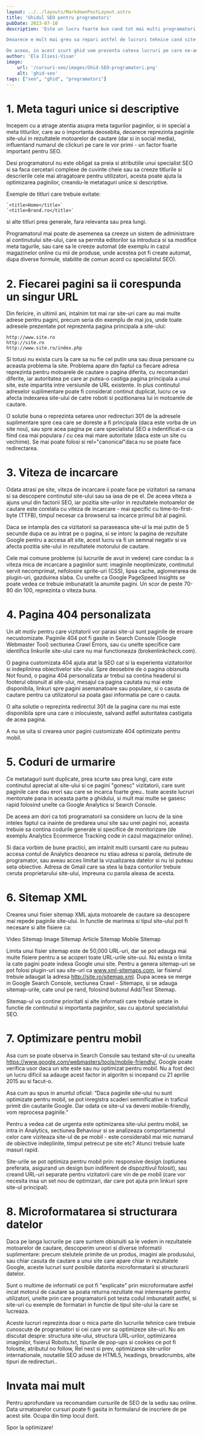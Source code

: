 ```yaml
---
layout: ../../layouts/MarkdownPostLayout.astro
title: 'Ghidul SEO pentru programatori'
pubDate: 2023-07-10
description: 'Este un lucru foarte bun cand tot mai multi programatori, si o parte tot mai mare a CMS-urilor, pun baza optimizarii site-urilor pentru motoarele de cautare, inca de la construirea lor.

Deoarece e mult mai greu sa repari astfel de lucruri tehnice cand site-ul a inceput sa primeasca vizitatori, decat daca s-ar asigura o buna accesibilitate si arhitectura a site-ului chiar de la inceput.

De aceea, in acest scurt ghid vom prezenta cateva lucruri pe care ne-am dori ca toti programatorii sa le cunoasca si sa le respecte la construirea site-urilor: un cod al bunelor practici pentru SEO.'
author: 'Ela Iliesi-Visan'
image:
    url: '/cursuri-seo/images/Ghid-SEO-programatori.png'
    alt: 'ghid-seo'
tags: ["seo", "ghid", "programatori"]
---
```


# 1. Meta taguri unice si descriptive

Incepem cu a atrage atentia asupra meta tagurilor paginilor, si in special a meta titlurilor, care au o importanta deosebita, deoarece reprezinta paginile site-ului in rezultatele motoarelor de cautare (dar si in social media), influentand numarul de clickuri pe care le vor primi - un factor foarte important pentru SEO.

Desi programatorul nu este obligat sa preia si atributiile unui specialist SEO si sa faca cercetari complexe de cuvinte cheie sau sa creeze titlurile si descrierile cele mai atragatoare pentru utilizatori, acesta poate ajuta la optimizarea paginilor, creandu-le metataguri unice si descriptive.

Exemple de titluri care trebuie evitate:

    `<title>Home</title>`
    `<title>Brand.ro</title>`
si alte titluri prea generale, fara relevanta sau prea lungi.

Programatorul mai poate de asemenea sa creeze un sistem de administrare al continutului site-ului, care sa permita editorilor sa introduca si sa modifice meta tagurile, sau care sa le creeze automat (de exemplu in cazul magazinelor online cu mii de produse, unde acestea pot fi create automat, dupa diverse formule, stabilite de comun acord cu specialistul SEO).

# 2. Fiecarei pagini sa ii corespunda un singur URL

Din fericire, in ultimii ani, intalnim tot mai rar site-uri care au mai multe adrese pentru pagini, precum seria din exemplu de mai jos, unde toate adresele prezentate pot reprezenta pagina principala a site-ului:

    http://www.site.ro
    http://site.ro
    http://www.site.ro/index.php

Si totusi nu exista curs la care sa nu fie cel putin una sau doua persoane cu aceasta problema la site. Problema apare din faptul ca fiecare adresa reprezinta pentru motoarele de cautare o pagina diferita, cu recomandari diferite, iar autoritatea pe care ar putea-o castiga pagina principala a unui site, este impartita intre versiunile de URL existente. In plus continutul adreselor suplimentare poate fi considerat continut duplicat, lucru ce va afecta indexarea site-ului de catre roboti si pozitionarea lui in motoarele de cautare.

O solutie buna o reprezinta setarea unor redirecturi 301 de la adresele suplimentare spre cea care se doreste a fi principala (daca este vorba de un site nou), sau spre acea pagina pe care specialistul SEO a indentificat-o ca fiind cea mai populara / cu cea mai mare autoritate (daca este un site cu vechime). Se mai poate folosi si rel="canonical"daca nu se poate face redirectarea.

# 3. Viteza de incarcare

Odata atrasi pe site, viteza de incarcare ii poate face pe vizitatori sa ramana si sa descopere continutul site-ului sau sa iasa de pe el. De aceea viteza a ajuns unul din factorii SEO, iar pozitia site-urilor in rezultatele motoarelor de cautare este corelata cu viteza de incarcare - mai specific cu time-to-first-byte (TTFB), timpul necesar ca browserul sa incarce primul bit al paginii.

Daca se intampla des ca vizitatorii sa paraseasca site-ul la mai putin de 5 secunde dupa ce au intrat pe o pagina, si se intorc la pagina de rezultate Google pentru a accesa alt site, acest lucru va fi un semnal negativ si va afecta pozitia site-ului in rezultatele motorului de cautare.

Cele mai comune probleme (si lucrurile de avut in vedere) care conduc la o viteza mica de incarcare a paginilor sunt: imaginile neoptimizate, continutul servit necomprimat, nefolosire sprite-uri (CSS), lipsa cache, aglomerarea de plugin-uri, gazduirea slaba. Cu unelte ca Google PageSpeed Insights se poate vedea ce trebuie imbunatatit la anumite pagini. Un scor de peste 70-80 din 100, reprezinta o viteza buna.

# 4. Pagina 404 personalizata

Un alt motiv pentru care vizitatorii vor parasi site-ul sunt paginile de eroare necustomizate. Paginile 404 pot fi gasite in Search Console (Google Webmaster Tool) sectiunea Crawl Errors, sau cu unelte specifice care identifica linkurile site-ului care nu mai functioneaza (brokenlinkcheck.com).

O pagina customizata 404 ajuta atat la SEO cat si la experienta vizitatorilor si indeplinirea obiectivelor site-ului. Spre deosebire de o pagina obisnuita Not found, o pagina 404 personalizata ar trebui sa contina headerul si footerul obisnuit al site-ului, mesajul ca pagina cautata nu mai este disponibila, linkuri spre pagini asemanatoare sau populare, si o casuta de cautare pentru ca utilizatorul sa poata gasi informatia pe care o cauta.

O alta solutie o reprezinta redirectul 301 de la pagina care nu mai este disponibila spre una care o inlocuieste, salvand astfel autoritatea castigata de acea pagina.

A nu se uita si crearea unor pagini customizate 404 optimizate pentru mobil.

# 5. Coduri de urmarire

Ce metataguri sunt duplicate, prea scurte sau prea lungi, care este continutul apreciat al site-ului si ce pagini "gonesc" vizitatorii, care sunt paginile care dau erori sau care se incarca foarte greu.. toate aceste lucruri mentonate pana in aceasta parte a ghidului, si mult mai multe se gasesc rapid folosind unelte ca Google Analytics si Search Console.

De aceea am dori ca toti programatorii sa considere un lucru de la sine inteles faptul ca inainte de predarea unui site sau unei pagini noi, aceasta trebuie sa contina codurile generale si specifice de monitorizare (de exemplu Analytics Ecommerce Tracking code in cazul magazinelor online).

Si daca vorbim de bune practici, am intalnit multi cursanti care nu puteau accesa contul de Analytics deoarece nu stiau adresa si parola, detinute de programator, sau aveau acces limitat la vizualizarea datelor si nu isi puteau seta obiective. Adresa de Gmail care sa stea la baza conturilor trebuie ceruta proprietarului site-ului, impreuna cu parola aleasa de acesta.

# 6. Sitemap XML

Crearea unui fisier sitemap XML ajuta motoarele de cautare sa descopere mai repede paginile site-ului. In functie de marimea si tipul site-ului pot fi necesare si alte fisiere ca:

Video Sitemap
Image Sitemap
Article Sitemap
Mobile Sitemap

Limita unui fisier sitemap este de 50,000 URL-uri, dar se pot adauga mai multe fisiere pentru a se acoperi toate URL-urile site-uui. Nu exista o limita la cate pagini poate indexa Google unui site.
Pentru a genera sitemap-uri se pot folosi plugin-uri sau site-uri ca www.xml-sitemaps.com, iar fisierul trebuie adaugat la adresa http://site.ro/sitemap.xml. Dupa aceea se merge in Google Search Console, sectiunea Crawl - Sitemaps, si se adauga sitemap-urile, cate unul pe rand, folosind butonul Add/Test Sitemap.

Sitemap-ul va contine prioritati si alte informatii care trebuie setate in functie de continutul si importanta paginilor, sau cu ajutorul specialistului SEO.


# 7. Optimizare pentru mobil

Asa cum se poate observa in Search Console sau testand site-ul cu unealta https://www.google.com/webmasters/tools/mobile-friendly/, Google poate verifica usor daca un site este sau nu optimizat pentru mobil. Nu a fost deci un lucru dificil sa adauge acest factor in algoritm si incepand cu 21 aprilie 2015 au si facut-o.

Asa cum au spus in anuntul oficial: “Daca paginile site-ului nu sunt optimizate pentru mobil, se pot inregistra scaderi semnificative in traficul primit din cautarile Google. Dar odata ce site-ul va deveni mobile-friendly, vom reprocesa paginile.”

Pentru a vedea cat de urgenta este optimizarea site-ului pentru mobil, se intra in Analytics, sectiunea Behaviour si se analizeaza comportamentul celor care viziteaza site-ul de pe mobil - este considerabil mai mic numarul de obiective indeplinite, timpul petrecut pe site etc? Atunci trebuie luate masuri rapid.

Site-urile se pot optimiza pentru mobil prin: responsive design (optiunea preferata, asigurand un design bun indiferent de dispozitivul folosit), sau creand URL-uri separate pentru vizitatorii care vin de pe mobil (care vor necesita insa un set nou de optimizari, dar care pot ajuta prin linkuri spre site-ul principal).

# 8. Microformatarea si structurara datelor

Daca pe langa lucrurile pe care suntem obisnuiti sa le vedem in rezultatele motoarelor de cautare, descoperim uneori si diverse informatii suplimentare: precum stelutele primite de un produs, imagini ale produsului, sau chiar casuta de cautare a unui site care apare chiar in rezultatele Google, aceste lucruri sunt posibile datorita microformatarii si structurarii datelor.

Sunt o multime de informatii ce pot fi "explicate" prin microformatare astfel incat motorul de cautare sa poata returna rezultate mai interesante pentru utilizatori, unelte prin care programatorii pot testa codul imbunatatit astfel, si site-uri cu exemple de formatari in functie de tipul site-ului la care se lucreaza.

Aceste lucruri reprezinta doar o mica parte din lucrurile tehnice care trebuie cunoscute de programatori si cei care vor sa optimizeze site-uri. Nu am discutat despre: structura site-ului, structura URL-urilor, optimizarea imaginilor, fisierul Robots.txt, tipurile de pop-ups si cookies ce pot fi folosite, atributul no follow, Rel next si prev, optimizarea site-urilor internationale, noutatile SEO aduse de HTML5, headings, breadcrumbs, alte tipuri de redirecturi..

# Invata mai mult

Pentru aprofundare va recomandam cursurile de SEO de la sediu sau online. Data urmatoarelor cursuri poate fi gasita in formularul de inscriere de pe acest site. Ocupa din timp locul dorit.

Spor la optimizare!
